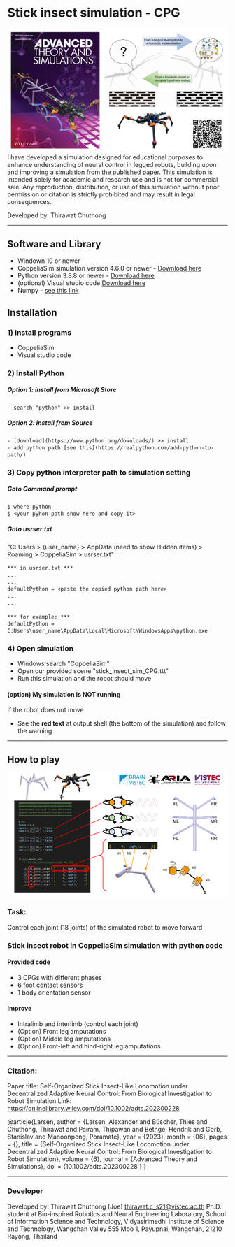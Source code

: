 # Stick insect simulation - CPG

![stick insect workshop1](https://github.com/VISTEC-IST-ROBOTICS-PUBLIC/stick-insect-simulation-CPG/blob/main/figure/self_organized_locomotion_poster.jpg)
I have developed a simulation designed for educational purposes to enhance understanding of neural control in legged robots, building upon and improving a simulation from [the published paper](https://onlinelibrary.wiley.com/doi/10.1002/adts.202300228).
This simulation is intended solely for academic and research use and is not for commercial sale.
Any reproduction, distribution, or use of this simulation without prior permission or citation is strictly prohibited and may result in legal consequences.

Developed by: Thirawat Chuthong
______

## Software and Library
- Windown 10 or newer
- CoppeliaSim simulation version 4.6.0 or newer - [Download here](https://www.coppeliarobotics.com/)
- Python version 3.8.8 or newer - [Download here](https://www.python.org/downloads/)
- (optional) Visual studio code [Download here](https://code.visualstudio.com/)
- Numpy - [see this link](https://numpy.org/install/)


## Installation
### 1) Install programs
- CoppeliaSim
- Visual studio code

### 2) Install Python
##### Option 1: install from __Microsoft Store__
    - search "python" >> install
##### Option 2: install from __Source__
    - [download](https://www.python.org/downloads/) >> install
    - add python path [see this](https://realpython.com/add-python-to-path/)


### 3) Copy python interpreter path to simulation setting
##### Goto Command prompt
~~~
$ where python
$ <your pyhon path show here and copy it>
~~~
##### Goto usrser.txt
"C: Users > {user_name} > AppData (need to show Hidden items) > Roaming > CoppeliaSim > usrser.txt"

~~~
*** in usrser.txt ***
...
...
defaultPython = <paste the copied python path here>
...
...

*** for example: ***
defaultPython = C:Users\user_name\AppData\Local\Microsoft\WindowsApps\python.exe
~~~

### 4) Open simulation
- Windows search "CoppeliaSim"
- Open our provided scene "stick_insect_sim_CPG.ttt"
- Run this simulation and the robot should move

#### (option) My simulation is NOT running
If the robot does not move
- See the __red text__ at output shell (the bottom of the simulation) and follow the warning

_____

## How to play
![stick insect workshop](https://github.com/VISTEC-IST-ROBOTICS-PUBLIC/stick-insect-simulation-CPG/blob/main/figure/How_to_play_stick_insect_workshop.png)

### Task:
Control each joint (18 joints) of the simulated robot to move forward

### Stick insect robot in CoppeliaSim simulation with python code
#### Provided code
- 3 CPGs with different phases
- 6 foot contact sensors
- 1 body orientation sensor
#### Improve
- Intralimb and interlimb (control each joint)
- (Option) Front leg amputations
- (Option) Middle leg amputations
- (Option) Front-left and hind-right leg amputations







_______ 
### Citation:
Paper title: Self-Organized Stick Insect-Like Locomotion under Decentralized Adaptive Neural Control: From Biological Investigation to Robot Simulation
Link: https://onlinelibrary.wiley.com/doi/10.1002/adts.202300228

@article{Larsen,
    author = {Larsen, Alexander and Büscher, Thies and Chuthong, Thirawat and Pairam, Thipawan and Bethge, Hendrik and Gorb, Stanislav and Manoonpong, Poramate},
    year = {2023},
    month = {06},
    pages = {},
    title = {Self‐Organized Stick Insect‐Like Locomotion under Decentralized Adaptive Neural Control: From Biological Investigation to Robot Simulation},
    volume = {6},
    journal = {Advanced Theory and Simulations},
    doi = {10.1002/adts.202300228 }
}

____
### Developer
Developed by:
Thirawat Chuthong (Joe)
thirawat.c_s21@vistec.ac.th
Ph.D. student at Bio-inspired Robotics and Neural Engineering Laboratory,
School of Information Science and Technology,
Vidyasirimedhi Institute of Science and Technology, 
Wangchan Valley 555 Moo 1, Payupnai, Wangchan, 21210 Rayong, Thailand
